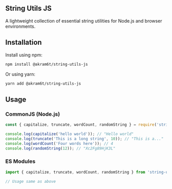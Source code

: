 ## String Utils JS

A lightweight collection of essential string utilities for Node.js and browser environments.

## Installation

Install using npm:

```bash
npm install @akram6t/string-utils-js
```

Or using yarn:

```bash
yarn add @akram6t/string-utils-js
```

## Usage

### CommonJS (Node.js)

```javascript
const { capitalize, truncate, wordCount, randomString } = require('string-utils-js');

console.log(capitalize('hello world')); // "Hello world"
console.log(truncate('This is a long string', 10)); // "This is a..."
console.log(wordCount('Four words here')); // 4
console.log(randomString(12)); // "Xc2Fg89HjK3L"
```

### ES Modules

```javascript
import { capitalize, truncate, wordCount, randomString } from 'string-utils-js';

// Usage same as above

```